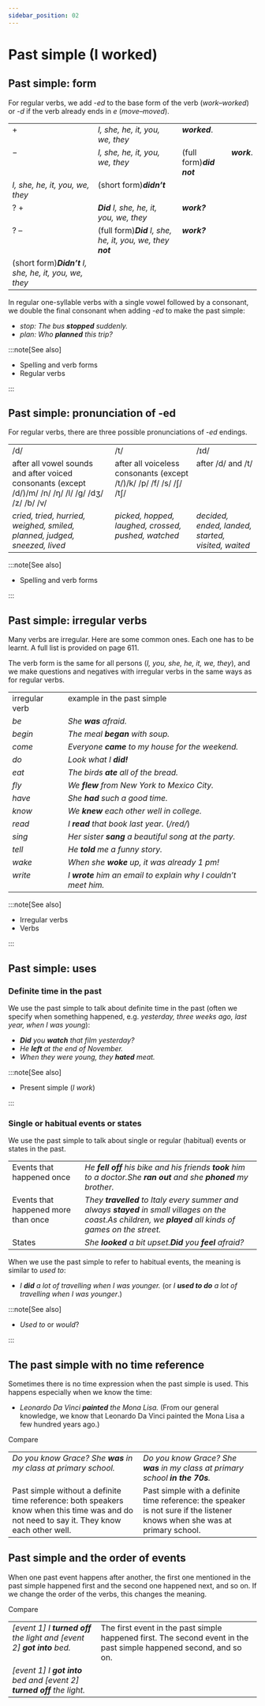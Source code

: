 ```yaml
---
sidebar_position: 02
---
```


# Past simple (I worked)

## Past simple: form

For regular verbs, we add -*ed* to the base form of the verb (*work*–*worked*) or -*d* if the verb already ends in *e* (*move–moved*).

<table><tbody><tr valign="top"><td>+</td><td><i>I, she, he, it, you, we, they</i></td><td><b><i>worked</i></b>.</td></tr><tr valign="top"><td>−</td><td><i></i><i>I, she, he, it, you, we, they</i></td><td>(full form)<b><i>did not</i></b></td><td><b><i>work</i></b>.</td></tr><tr valign="top"><td><i></i><i>I, she, he, it, you, we, they</i></td><td>(short form)<b><i>didn’t</i></b></td></tr><tr valign="top"><td>? +</td><td><b><i>Did</i></b> <i>I, she, he, it, you, we, they</i></td><td><b><i>work?</i></b></td></tr><tr valign="top"><td>? –</td><td>(full form)<b><i>Did</i></b> <i>I, she, he, it, you, we, they</i> <b><i>not</i></b></td><td><b><i>work?</i></b></td></tr><tr valign="top"><td>(short form)<b><i>Didn’t</i></b> <i>I, she, he, it, you, we, they</i></td></tr></tbody></table>

In regular one-syllable verbs with a single vowel followed by a consonant, we double the final consonant when adding *\-ed* to make the past simple:

- *stop: The bus **stopped** suddenly.*
- *plan: Who **planned** this trip?*

:::note[See also]

- Spelling and verb forms
- Regular verbs

:::

## Past simple: pronunciation of \-ed

For regular verbs, there are three possible pronunciations of -*ed* endings.

<table><tbody><tr valign="top"><td>/d/</td><td>/t/</td><td>/ɪd/</td></tr><tr valign="top"><td>after all vowel sounds and after voiced consonants (except /d/)/m/ /n/ /ŋ/ /l/ /g/ /dʒ/ /z/ /b/ /v/</td><td>after all voiceless consonants (except /t/)/k/ /p/ /f/ /s/ /ʃ/ /tʃ/</td><td>after /d/ and /t/</td></tr><tr valign="top"><td><i>cried, tried, hurried, weighed, smiled, planned, judged, sneezed, lived</i></td><td><i>picked, hopped, laughed, crossed, pushed, watched</i></td><td><i>decided, ended, landed, started, visited, waited</i></td></tr></tbody></table>

:::note[See also]

- Spelling and verb forms

:::

## Past simple: irregular verbs

Many verbs are irregular. Here are some common ones. Each one has to be learnt. A full list is provided on page 611.

The verb form is the same for all persons (*I, you, she, he, it, we, they*), and we make questions and negatives with irregular verbs in the same ways as for regular verbs.

<table><tbody><tr valign="top"><td>irregular verb</td><td>example in the past simple</td></tr><tr valign="top"><td><i>be</i></td><td><i>She </i><b><i>was</i></b><i> afraid.</i></td></tr><tr valign="top"><td><i>begin</i></td><td><i>The meal </i><b><i>began</i></b><i> with soup.</i></td></tr><tr valign="top"><td><i>come</i></td><td><i>Everyone </i><b><i>came</i></b><i> to my house for the weekend.</i></td></tr><tr valign="top"><td><i>do</i></td><td><i>Look what I </i><b><i>did!</i></b></td></tr><tr valign="top"><td><i>eat</i></td><td><i>The birds </i><b><i>ate</i></b><i> all of the bread.</i></td></tr><tr valign="top"><td><i>fly</i></td><td><i>We </i><b><i>flew</i></b><i> from New York to Mexico City.</i></td></tr><tr valign="top"><td><i>have</i></td><td><i>She </i><b><i>had</i></b><i> such a good time.</i></td></tr><tr valign="top"><td><i>know</i></td><td><i>We </i><b><i>knew</i></b><i> each other well in college.</i></td></tr><tr valign="top"><td><i>read</i></td><td><i>I </i><b><i>read</i></b><i> that book last year.</i> (<i>/red/</i>)</td></tr><tr valign="top"><td><i>sing</i></td><td><i>Her sister </i><b><i>sang</i></b><i> a beautiful song at the party.</i></td></tr><tr valign="top"><td><i>tell</i></td><td><i>He </i><b><i>told</i></b><i> me a funny story.</i></td></tr><tr valign="top"><td><i>wake</i></td><td><i>When she </i><b><i>woke</i></b><i> up, it was already 1 pm!</i></td></tr><tr valign="top"><td><i>write</i></td><td><i>I </i><b><i>wrote</i></b><i> him an email to explain why I couldn’t meet him.</i></td></tr></tbody></table>

:::note[See also]

- Irregular verbs
- Verbs

:::

## Past simple: uses

### Definite time in the past

We use the past simple to talk about definite time in the past (often we specify when something happened, e.g. *yesterday, three weeks ago, last year, when I was young*):

- ***Did*** *you **watch** that film yesterday?*
- *He **left** at the end of November.*
- *When they were young, they **hated** meat.*

:::note[See also]

- Present simple (*I work*)

:::

### Single or habitual events or states

We use the past simple to talk about single or regular (habitual) events or states in the past.

<table><tbody><tr valign="top"><td>Events that happened once</td><td><i>He </i><b><i>fell</i></b><i> </i><b><i>off</i></b><i> his bike and his friends </i><b><i>took</i></b><i> him to a doctor.</i><i>She </i><b><i>ran</i></b><i> </i><b><i>out</i></b><i> and she </i><b><i>phoned</i></b><i> my brother.</i></td></tr><tr valign="top"><td>Events that happened more than once</td><td><i>They </i><b><i>travelled</i></b><i> to Italy every summer and always </i><b><i>stayed</i></b><i> in small villages on the coast.</i><i>As children, we </i><b><i>played</i></b><i> all kinds of games on the street.</i></td></tr><tr valign="top"><td>States</td><td><i>She </i><b><i>looked</i></b><i> a bit upset.</i><b><i>Did</i></b><i> you </i><b><i>feel</i></b><i> afraid?</i></td></tr></tbody></table>

When we use the past simple to refer to habitual events, the meaning is similar to *used to*:

- *I **did** a lot of travelling when I was younger.* (or *I **used to do** a lot of travelling when I was younger*.)

:::note[See also]

- *Used to* or *would*?

:::

## The past simple with no time reference

Sometimes there is no time expression when the past simple is used. This happens especially when we know the time:

- *Leonardo Da Vinci **painted** the Mona Lisa.* (From our general knowledge, we know that Leonardo Da Vinci painted the Mona Lisa a few hundred years ago.)

Compare

<table><tbody><tr valign="top"><td><i>Do you know Grace? She </i><b><i>was</i></b><i> in my class at primary school.</i></td><td><i>Do you know Grace? She </i><b><i>was</i></b><i> in my class at primary school </i><b><i>in the 70s</i></b><i>.</i></td></tr><tr valign="top"><td>Past simple without a definite time reference: both speakers know when this time was and do not need to say it. They know each other well.</td><td>Past simple with a definite time reference: the speaker is not sure if the listener knows when she was at primary school.</td></tr></tbody></table>

## Past simple and the order of events

When one past event happens after another, the first one mentioned in the past simple happened first and the second one happened next, and so on. If we change the order of the verbs, this changes the meaning.

Compare

<table><tbody><tr valign="top"><td><i>[event 1] I </i><b><i>turned off</i></b><i> the light and [event 2] </i><b><i>got into</i></b><i> bed.</i></td><td>The first event in the past simple happened first. The second event in the past simple happened second, and so on.</td></tr><tr valign="top"><td><i>[event 1] I </i><b><i>got into</i></b><i> bed and [event 2] </i><b><i>turned off</i></b><i> the light.</i></td></tr></tbody></table>
